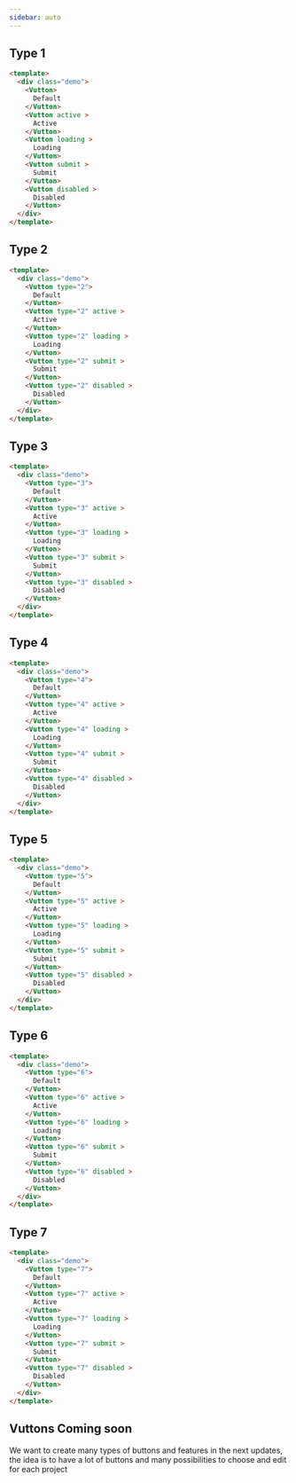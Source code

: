 ```yaml
---
sidebar: auto
---
```


<card>

  ## Type 1

<div slot="example">

  <button-1 />

</div>

<div slot="code">

  ```html
  <template>
    <div class="demo">
      <Vutton>
        Default
      </Vutton>
      <Vutton active >
        Active
      </Vutton>
      <Vutton loading >
        Loading
      </Vutton>
      <Vutton submit >
        Submit
      </Vutton>
      <Vutton disabled >
        Disabled
      </Vutton>
    </div>
  </template>
  ```

</div>

</card>

<card>

  ## Type 2

<div slot="example">

  <button-2 />

</div>

<div slot="code">

  ```html
  <template>
    <div class="demo">
      <Vutton type="2">
        Default
      </Vutton>
      <Vutton type="2" active >
        Active
      </Vutton>
      <Vutton type="2" loading >
        Loading
      </Vutton>
      <Vutton type="2" submit >
        Submit
      </Vutton>
      <Vutton type="2" disabled >
        Disabled
      </Vutton>
    </div>
  </template>
  ```

</div>

</card>

<card>

  ## Type 3

<div slot="example">

  <button-3 />

</div>

<div slot="code">

  ```html
  <template>
    <div class="demo">
      <Vutton type="3">
        Default
      </Vutton>
      <Vutton type="3" active >
        Active
      </Vutton>
      <Vutton type="3" loading >
        Loading
      </Vutton>
      <Vutton type="3" submit >
        Submit
      </Vutton>
      <Vutton type="3" disabled >
        Disabled
      </Vutton>
    </div>
  </template>
  ```

</div>

</card>

<card>

  ## Type 4

<div slot="example">

  <button-4 />

</div>

<div slot="code">

  ```html
  <template>
    <div class="demo">
      <Vutton type="4">
        Default
      </Vutton>
      <Vutton type="4" active >
        Active
      </Vutton>
      <Vutton type="4" loading >
        Loading
      </Vutton>
      <Vutton type="4" submit >
        Submit
      </Vutton>
      <Vutton type="4" disabled >
        Disabled
      </Vutton>
    </div>
  </template>
  ```

</div>

</card>

<card>

  ## Type 5

<div slot="example">

  <button-5 />

</div>

<div slot="code">

  ```html
  <template>
    <div class="demo">
      <Vutton type="5">
        Default
      </Vutton>
      <Vutton type="5" active >
        Active
      </Vutton>
      <Vutton type="5" loading >
        Loading
      </Vutton>
      <Vutton type="5" submit >
        Submit
      </Vutton>
      <Vutton type="5" disabled >
        Disabled
      </Vutton>
    </div>
  </template>
  ```

</div>

</card>

<card>

  ## Type 6

<div slot="example">

  <button-6 />

</div>

<div slot="code">

  ```html
  <template>
    <div class="demo">
      <Vutton type="6">
        Default
      </Vutton>
      <Vutton type="6" active >
        Active
      </Vutton>
      <Vutton type="6" loading >
        Loading
      </Vutton>
      <Vutton type="6" submit >
        Submit
      </Vutton>
      <Vutton type="6" disabled >
        Disabled
      </Vutton>
    </div>
  </template>
  ```

</div>

</card>

<card>

  ## Type 7

<div slot="example">

  <button-7 />

</div>

<div slot="code">

  ```html
  <template>
    <div class="demo">
      <Vutton type="7">
        Default
      </Vutton>
      <Vutton type="7" active >
        Active
      </Vutton>
      <Vutton type="7" loading >
        Loading
      </Vutton>
      <Vutton type="7" submit >
        Submit
      </Vutton>
      <Vutton type="7" disabled >
        Disabled
      </Vutton>
    </div>
  </template>
  ```

</div>

</card>

<card>

  ## Vuttons Coming soon

  We want to create many types of buttons and features in the next updates, the idea is to have a lot of buttons and many possibilities to choose and edit for each project

</card>

